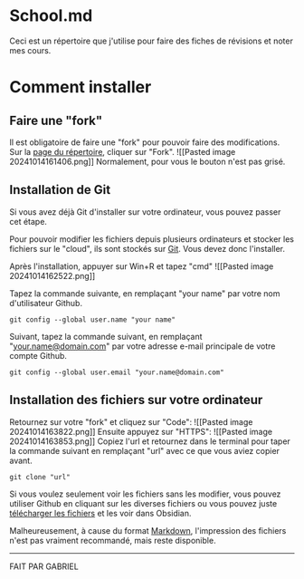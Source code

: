 # School.md

Ceci est un répertoire que j'utilise pour faire des fiches de révisions et noter mes cours.
# Comment installer
## Faire une "fork"

Il est obligatoire de faire une "fork" pour pouvoir faire des modifications. Sur la [page du répertoire](https://github.com/GabCoolDude/School.md/tree/main), cliquer sur "Fork".
![[Pasted image 20241014161406.png]]
Normalement, pour vous le bouton n'est pas grisé.
## Installation de Git

Si vous avez déjà Git d'installer sur votre ordinateur, vous pouvez passer cet étape.

Pour pouvoir modifier les fichiers depuis plusieurs ordinateurs et stocker les fichiers sur le "cloud", ils sont stockés sur [Git](https://git-scm.com/downloads). Vous devez donc l'installer.

Après l'installation, appuyer sur Win+R et tapez "cmd"
![[Pasted image 20241014162522.png]]

Tapez la commande suivante, en remplaçant "your name" par votre nom d'utilisateur Github.
```
git config --global user.name "your name"
```
Suivant, tapez la commande suivant, en remplaçant "your.name@domain.com" par votre adresse e-mail principale de votre compte Github.
```
git config --global user.email "your.name@domain.com"
```
## Installation des fichiers sur votre ordinateur

Retournez sur votre "fork" et cliquez sur "Code":
![[Pasted image 20241014163822.png]]
Ensuite appuyez sur "HTTPS":
![[Pasted image 20241014163853.png]]
Copiez l'url et retournez dans le terminal pour taper la commande suivant en remplaçant "url" avec ce que vous aviez copier avant.
```
git clone "url"
```
Si vous voulez seulement voir les fichiers sans les modifier, vous pouvez utiliser Github en cliquant sur les diverses fichiers ou vous pouvez juste [télécharger les fichiers](https://github.com/GabCoolDude/School.md/archive/refs/heads/main.zip) et les voir dans Obsidian.

Malheureusement, à cause du format [Markdown](https://docs.framasoft.org/fr/grav/markdown.html), l'impression des fichiers n'est pas vraiment recommandé, mais reste disponible.

---

FAIT PAR GABRIEL
